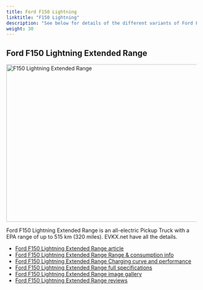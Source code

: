 ```yaml
---
title: Ford F150 Lightning
linktitle: "F150 Lightning"
description: "See below for details of the different variants of Ford F150 Lightning"
weight: 30
---
```

## Ford F150 Lightning Extended Range

<a href="/models/ford/f150_lightning/f150_lightning_extended_range/"><img src="https://media.evkx.net/multimedia/models/ford/f150_lightning/f150_lightning_extended_range/main_1_st.jpg" width="800" height="418" alt="F150 Lightning Extended Range" ></a>

Ford F150 Lightning Extended Range is an all-electric Pickup Truck with a EPA range of up to 515 km (320 miles). EVKX.net have all the details. 

- [Ford F150 Lightning Extended Range article](/models/ford/f150_lightning/f150_lightning_extended_range/)
- [Ford F150 Lightning Extended Range Range & consumption info](/models/ford/f150_lightning/f150_lightning_extended_range//rangeandconsumption)
- [Ford F150 Lightning Extended Range Charging curve and performance](/models/ford/f150_lightning/f150_lightning_extended_range//chargingcurve)
- [Ford F150 Lightning Extended Range full specifications](/models/ford/f150_lightning/f150_lightning_extended_range//specifications)
- [Ford F150 Lightning Extended Range image gallery](/models/ford/f150_lightning/f150_lightning_extended_range//gallery)
- [Ford F150 Lightning Extended Range reviews](/models/ford/f150_lightning/f150_lightning_extended_range//reviews)

